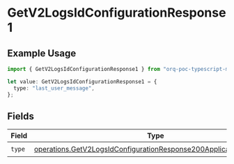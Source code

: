 # GetV2LogsIdConfigurationResponse1

## Example Usage

```typescript
import { GetV2LogsIdConfigurationResponse1 } from "orq-poc-typescript-multi-env-version/models/operations";

let value: GetV2LogsIdConfigurationResponse1 = {
  type: "last_user_message",
};
```

## Fields

| Field                                                                                                                                                  | Type                                                                                                                                                   | Required                                                                                                                                               | Description                                                                                                                                            |
| ------------------------------------------------------------------------------------------------------------------------------------------------------ | ------------------------------------------------------------------------------------------------------------------------------------------------------ | ------------------------------------------------------------------------------------------------------------------------------------------------------ | ------------------------------------------------------------------------------------------------------------------------------------------------------ |
| `type`                                                                                                                                                 | [operations.GetV2LogsIdConfigurationResponse200ApplicationJSONType](../../models/operations/getv2logsidconfigurationresponse200applicationjsontype.md) | :heavy_check_mark:                                                                                                                                     | N/A                                                                                                                                                    |